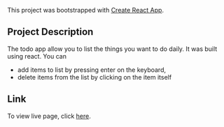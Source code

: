 This project was bootstrapped with [Create React App](https://github.com/facebook/create-react-app).

## Project Description

The todo app allow you to list the things you want to do daily. It was built using react.
You can 
* add items to list by pressing enter on the keyboard, 
* delete items from the list by clicking on the item itself


## Link

To view live page, click [here](https://omolayole.github.io/todo-app/).


